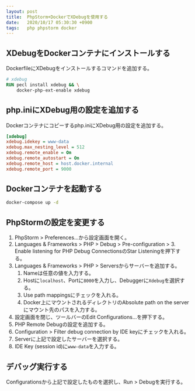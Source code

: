 ```yaml
---
layout: post
title:  PhpStorm+DockerでXDebugを使用する
date:   2020/10/17 05:30:30 +0900
tags:   php phpstorm docker
---
```


## XDebugをDockerコンテナにインストールする

DockerfileにXDebugをインストールするコマンドを追加する。

```dockerfile
# xdebug
RUN pecl install xdebug && \
    docker-php-ext-enable xdebug
```

## php.iniにXDebug用の設定を追加する

Dockerコンテナにコピーするphp.iniにXDebug用の設定を追加する。

```php.ini
[xdebug]
xdebug.idekey = www-data
xdebug.max_nesting_level = 512
xdebug.remote_enable = On
xdebug.remote_autostart = On
xdebug.remote_host = host.docker.internal
xdebug.remote_port = 9000
```

## Dockerコンテナを起動する

```sh
docker-compose up -d
```

## PhpStormの設定を変更する

1.  PhpStorm > Preferences...から設定画面を開く。
2.  Languages & Frameworks > PHP > Debug > Pre-configuration > 3. Enable listening for PHP Debug ConnectionsのStar Listeningを押下する。
3.  Languages & Frameworks > PHP > Serversからサーバーを追加する。
    1.  Nameは任意の値を入力する。
    2.  Hostに`localhost`、Portに`8000`を入力し、Debuggerに`Xdebug`を選択する。
    3.  Use path mappingsにチェックを入れる。
    4.  Docker上にマウントされるディレクトリのAbsolute path on the serverにマウント先のパスを入力する。
4.  設定画面を閉じ、ツールバーのEdit Configurations...を押下する。
5.  PHP Remote Debugの設定を追加する。
6.  Configuration > Filter debug connection by IDE keyにチェックを入れる。
7.  Serverに上記で設定したサーバーを選択する。
8.  IDE Key (session id)に`www-data`を入力する。

## デバッグ実行する

Configurationsから上記で設定したものを選択し、Run > Debugを実行する。
